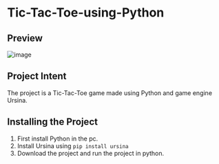# Tic-Tac-Toe-using-Python

## Preview
![image](https://user-images.githubusercontent.com/62395679/157296554-1d05a60e-ba49-416d-98fe-0bde922409e3.png)



## Project Intent
The project is a Tic-Tac-Toe game made using Python and game engine Ursina. 

## Installing the Project
1. First install Python in the pc.
2. Install Ursina using `pip install ursina`
3. Download the project and run the project in python.
